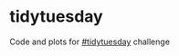 # tidytuesday

Code and plots for [#tidytuesday](https://github.com/rfordatascience/tidytuesday) challenge